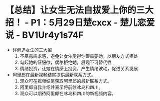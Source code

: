 # 【总结】让女生无法自拔爱上你的三大招！ - P1：5月29日楚cxcx - 楚儿恋爱说 - BV1Ur4y1s74F

-   详解追女生的三大招
    1.  不暴露需求感，避免让女生觉得你很需要她，以朋友方式相处
    2.  勾起她的征服欲，偶尔拒绝她，展现不可替代性
    3.  情绪投资，让她在情感上投资，产生情绪波动，促进关系发展
-   阿里郎在最新视频结尾提供最新联系方式。
    1.  观众可在视频结尾获取阿里郎的最新联系方式。
    2.  阿里郎自我介绍并表示将前往冰岛和四川。
    3.  观众可以期待阿里郎在冰岛和四川的新视频内容。